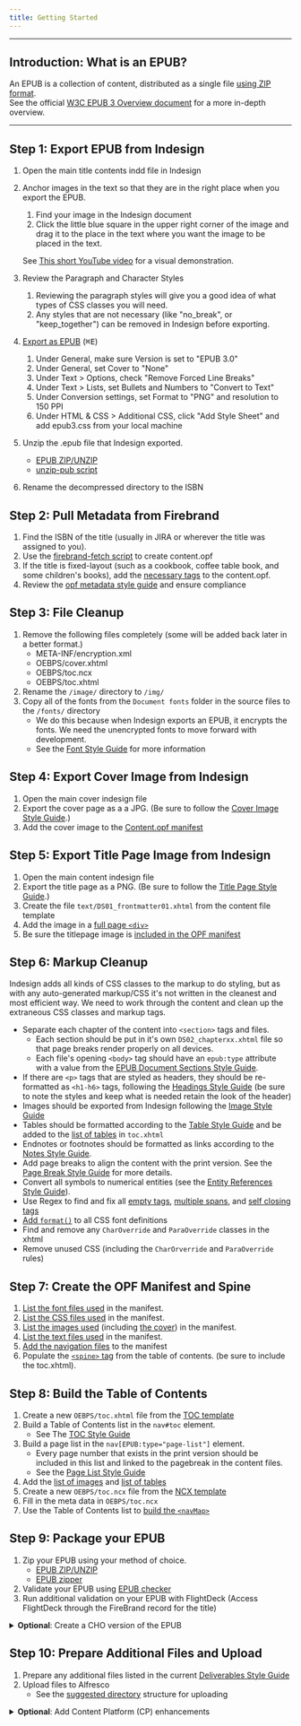 ```yaml
---
title: Getting Started
---
```

<hr />

## Introduction: What is an EPUB?
An EPUB is a collection of content, distributed as a single file [using ZIP format](https://www.w3.org/publishing/EPUB32/EPUB-overview.html#sec-container).  
See the official [W3C EPUB 3 Overview document](https://www.w3.org/publishing/EPUB32/EPUB-overview.html) for a more in-depth overview.

<hr />

## Step 1: Export EPUB from Indesign
1. Open the main title contents indd file in Indesign
2. Anchor images in the text so that they are in the right place when you export the EPUB.
    1. Find your image in the Indesign document
    2. Click the little blue square in the upper right corner of the image and drag it to the place in the text where you want the image to be placed in the text.
    
    <aside class="notice">
    
    See [This short YouTube video](https://www.youtube.com/watch?v=5eEp6uIIjII) for a visual demonstration.
    
    </aside>
3. Review the Paragraph and Character Styles
    1. Reviewing the paragraph styles will give you a good idea of what types of CSS classes you will need.
    2. Any styles that are not necessary (like "no_break", or "keep_together") can be removed in Indesign before exporting.
4. [Export as EPUB](https://helpx.adobe.com/indesign/using/export-content-epub-cc.html#export-to-epub) (<kbd>&#8984;E</kbd>)
    1. Under General, make sure Version is set to "EPUB 3.0"
    2. Under General, set Cover to "None"
    3. Under Text > Options, check "Remove Forced Line Breaks"
    4. Under Text > Lists, set Bullets and Numbers to "Convert to Text"
    5. Under Conversion settings, set Format to "PNG" and resolution to 150 PPI
    6. Under HTML & CSS > Additional CSS, click "Add Style Sheet" and add epub3.css from your local machine
5. Unzip the .epub file that Indesign exported.  
	- [EPUB ZIP/UNZIP](/process/tools-setting-your-machine-and-software#ePub-Zip-Unzip-2-0-1)
	- [unzip-pub script](https://gist.github.com/codingChewie/fe194f5064084d15c6a562ede1487f85)
6. Rename the decompressed directory to the ISBN

## Step 2: Pull Metadata from Firebrand
1. Find the ISBN of the title (usually in JIRA or wherever the title was assigned to you).
2. Use the [firebrand-fetch script](https://github.com/EPUBknowledge/firebrand-fetch) to create content.opf
3. If the title is fixed-layout (such as a cookbook, coffee table book, and some children's books), add the [necessary tags](/code/opf_format.html#Fixed-Layout-MetaData) to the content.opf.
4. Review the [opf metadata style guide](/code/opf_format.html#OPF-Metadata) and ensure compliance

## Step 3: File Cleanup
1. Remove the following files completely (some will be added back later in a better format.)
	- META-INF/encryption.xml
	- OEBPS/cover.xhtml
	- OEBPS/toc.ncx
	- OEBPS/toc.xhtml
2. Rename the `/image/` directory to `/img/`
3. Copy all of the fonts from the `Document fonts` folder in the source files to the `/fonts/` directory
	- We do this because when Indesign exports an EPUB, it encrypts the fonts. We need the unencrypted fonts to move forward with development.
	- See the [Font Style Guide](/process/fonts.html) for more information

## Step 4: Export Cover Image from Indesign
1. Open the main cover indesign file
2. Export the cover page as a a JPG. (Be sure to follow the [Cover Image Style Guide](/code/structural_types.html#Cover-Image).)
3. Add the cover image to the [Content.opf manifest](/code/opf_format.html#Cover-Image-Manifest)

## Step 5: Export Title Page Image from Indesign
1. Open the main content indesign file
2. Export the title page as a PNG. (Be sure to follow the [Title Page Style Guide](/code/structural_types.html#Title-Page).)
3. Create the file `text/DS01_frontmatter01.xhtml` from the content file template
4. Add the image in a [full page `<div>`](/css_lib/figures.html#Full-Page-Image)
5. Be sure the titlepage image is [included in the OPF manifest](/code/opf_format.html#Image-Manifest)

## Step 6: Markup Cleanup
Indesign adds all kinds of CSS classes to the markup to do styling, but as with any auto-generated markup/CSS it's not written in the cleanest and most efficient way. We need to work through the content and clean up the extraneous CSS classes and markup tags.
- Separate each chapter of the content into `<section>` tags and files.
	- Each section should be put in it's own `DS02_chapterxx.xhtml` file so that page breaks render properly on all devices.
	- Each file's opening `<body>` tag should have an `epub:type` attribute with a value from the [EPUB Document Sections Style Guide](https://style.bhdirect-ebooks.org/code/semantics.html#Document-Sections).
- If there are `<p>` tags that are styled as headers, they should be re-formatted as `<h1-h6>` tags, following the [Headings Style Guide](https://style.bhdirect-ebooks.org/code/structural_types.html#Headings) (be sure to note the styles and keep what is needed retain the look of the header)
- Images should be exported from Indesign following the [Image Style Guide](/process/images.html)
- Tables should be formatted according to the [Table Style Guide](/code/general_types.html#Tables) and be added to the [list of tables](/code/navigation.html#toc-xhtml-List-of-Tables) in `toc.xhtml`
- Endnotes or footnotes should be formatted as links according to the [Notes Style Guide](/code/structural_types.html#Notes).
- Add page breaks to align the content with the print version. See the [Page Break Style Guide](/code/structural_types.html#Page-Breaks) for more details.
- Convert all symbols to numerical entities (see the [Entity References Style Guide](/code/html_style.html#Entity-References)).
- Use Regex to find and fix all [empty tags](/process/regex-library.html#Remove-Empty-Spans), [multiple spans](/process/regex-library.html#Span-Combine-1), and [self closing tags](/code/html_style.html#Self-Closing-Tags)
- [Add `format()`](/code/css_style.html#CSS-Font-Declarations) to all CSS font definitions
- Find and remove any `CharOverride` and `ParaOverride` classes in the xhtml
- Remove unused CSS (including the `CharOrverride` and `ParaOverride` rules)

## Step 7: Create the OPF Manifest and Spine
1. [List the font files used](/code/opf_format.html#Font-Manifest) in the manifest.
2. [List the CSS files used](/code/opf_format.html#CSS-Manifest) in the manifest.
3. [List the images used](/code/opf_format.html#Image-Manifest) (including [the cover](/code/opf_format.html#Cover-Image-Manifest)) in the manifest.
4. [List the text files used](/code/opf_format.html#Text-XHTML-Manifest) in the manifest.
5. [Add the navigation files](/code/opf_format.html#Navigation-Manifest) to the manifest
5. Populate the [`<spine>` tag](/code/opf_format.html#OPF-Spine) from the table of contents. (be sure to include the toc.xhtml).

## Step 8: Build the Table of Contents
1. Create a new `OEBPS/toc.xhtml` file from the [TOC template](/code/navigation.html#toc-xhtml)
2. Build a Table of Contents list in the `nav#toc` element.
	- See The [TOC Style Guide](/code/navigation.html#toc-xhtml)
3. Build a page list in the `nav[EPUB:type="page-list"]` element.
	- Every page number that exists in the print version should be included in this list and linked to the pagebreak in the content files.
	- See the [Page List Style Guide](/code/navigation.html#toc-xhtml-Page-List)
4. Add the [list of images](/code/navigation.html#toc-xhtml-List-of-Images) and [list of tables](/code/navigation.html#toc-xhtml-List-of-Tables)
5. Create a new `OEBPS/toc.ncx` file from the [NCX template](/code/navigation.html#toc-ncx)
6. Fill in the meta data in `OEBPS/toc.ncx`
7. Use the Table of Contents list to [build the `<navMap>`](/code/navigation.html#toc-ncx)

## Step 9: Package your EPUB
1. Zip your EPUB using your method of choice.
	- [EPUB ZIP/UNZIP](https://style.bhdirect-ebooks.org/process/tools-setting-your-machine-and-software#ePub-Zip-Unzip-2-0-1)
	- [EPUB zipper](https://github.com/epubknowledge/scripts/tree/main/guidelines/epub-zipper)  
2. Validate your EPUB using [EPUB checker](https://github.com/epubknowledge/scripts/tree/main/guidelines/epub-checker)
3. Run additional validation on your EPUB with FlightDeck (Access FlightDeck through the FireBrand record for the title)

<details close>
	<summary><strong>Optional</strong>: Create a CHO version of the EPUB</summary>
	<ol>
		<li>Copy the EPUB directory and rename to the CHO version ISBN</li>
		<li>Replace the ISBN in all locations in the EPUB (content.opf, toc.ncx, copyright page, etc.)</li>
		<li>Make sure that the LIN is listed properly on the copyright page</li>
		<li>Zip the CHO version as a separate EPUB to upload</li>
	</ol>
</details>


## Step 10: Prepare Additional Files and Upload
1. Prepare any additional files listed in the current [Deliverables Style Guide](/process/deliverables.html)
2. Upload files to Alfresco
	- See the [suggested directory](https://epubknowledge.com/docs/file-structure#uploading-source-files) structure for uploading

<details close>
	<summary><strong>Optional</strong>: Add Content Platform (CP) enhancements</summary>
	<ol>
		<li>Login to Content Platform with your LifeWay ID using the following URL: <a href="https://content.lifeway.com/">https://content.lifeway.com/</a> (Must be on VPN)</li>
		<li>Search for the specific title by ISBN, GUID, LIN, or Title using the search box/drop-down in the top left of the screen. <img src="/assets/images/contentplatform/image3.png" alt="Search Feature" /></li>
		<li>Click on the title needing enhancement and select the <em>Enhance Content</em> button from the modal window. <img src="/assets/images/contentplatform/image6.png" alt="Enhance Content Button" /></li>
		<li>A new browser window will open displaying the ePub itself with options at the top. Begin by selecting <em>Workbook</em> from the drop-down menu. <img src="/assets/images/contentplatform/image2.png" alt="Index Dropdown" /></li>
		<li>Next, choose the chapter that you want to begin enhancing by using the TOC on the left. When you’re ready to begin, click the rectangular button next to the drop-down menu. <img src="/assets/images/contentplatform/image1.png" alt="Question Button" /></li>
		<li>To create a workbook enhancement, select a question in the body of the text. Once the text is selected a new modal window will appear on the left side of the screen. Click the Save button and an icon will appear after the selected text indicating a workbook enhancement has been added. <img src="/assets/images/contentplatform/image7.png" alt="Save Question Modal" /></li>
		<li>Once you’ve finished and are ready to move on to the next chapter, click the small rectangular icon next to the drop-down menu at the top. This will allow you to access the TOC to move to the next chapter needing enhancements. <img src="/assets/images/contentplatform/image1.png" alt="Add Question Button" /></li>
		<li>If you need to delete an individual enhancement, click on the enhancement icon in the body of the text and click <em>Delete</em>. The icon should no longer be visible in the content. <img src="/assets/images/contentplatform/image8.png" alt="Delete Question Button" /></li>
		<li>When all the enhancements have been made for a title, click the orange <em>Workbook</em> button (which is the drop-down). This should change the color to green indicating the status has successfully changed in Content Platform. <img src="/assets/images/contentplatform/image5.png" alt="Save Workbook Button" /></li>
	</ol>
</details>